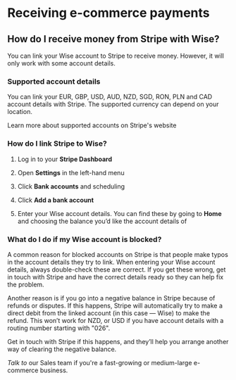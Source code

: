 # Receiving e-commerce payments  
## How do I receive money from Stripe with Wise?  
You can link your Wise account to Stripe to receive money. However, it will only work with some account details. 

### Supported account details

You can link your EUR, GBP, USD, AUD, NZD, SGD, RON, PLN and CAD account details with Stripe. The supported currency can depend on your location. 

Learn more about supported accounts on Stripe's website

### How do I link Stripe to Wise? 

  1. Log in to your **Stripe Dashboard**

  2. Open **Settings** in the left-hand menu

  3. Click **Bank accounts** and scheduling

  4. Click **Add a bank account**

  5. Enter your Wise account details. You can find these by going to **Home** and choosing the balance you’d like the account details of




### What do I do if my Wise account is blocked?

A common reason for blocked accounts on Stripe is that people make typos in the account details they try to link. When entering your Wise account details, always double-check these are correct. If you get these wrong, get in touch with Stripe and have the correct details ready so they can help fix the problem.

Another reason is if you go into a negative balance in Stripe because of refunds or disputes. If this happens, Stripe will automatically try to make a direct debit from the linked account (in this case — Wise) to make the refund. This won’t work for NZD, or USD if you have account details with a routing number starting with "026". 

Get in touch with Stripe if this happens, and they’ll help you arrange another way of clearing the negative balance.

 _Talk to_ our Sales team if you're a fast-growing or medium-large e-commerce business.